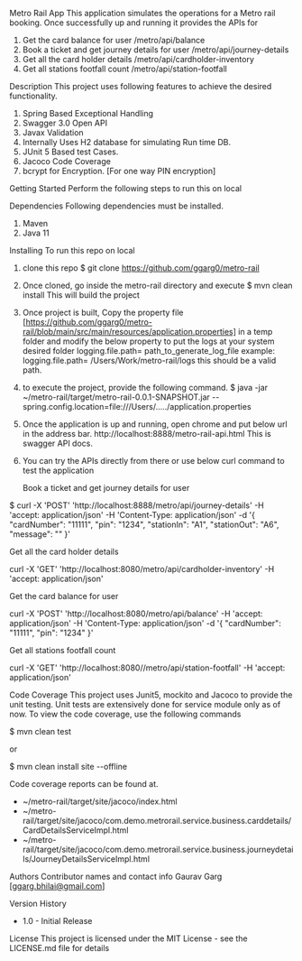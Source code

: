 Metro Rail App
This application simulates the operations for a Metro rail booking. Once successfully up and running it provides the APIs for

1. Get the card balance for user /metro/api/balance
2. Book a ticket and get journey details for user /metro/api/journey-details
3. Get all the card holder details /metro/api/cardholder-inventory
4. Get all stations footfall count /metro/api/station-footfall

Description
This project uses following features to achieve the desired functionality.

1. Spring Based Exceptional Handling
2. Swagger 3.0 Open API
3. Javax Validation
4. Internally Uses H2 database for simulating Run time DB.
5. JUnit 5 Based test Cases.
6. Jacoco Code Coverage
7. bcrypt for Encryption. [For one way PIN encryption]

Getting Started
Perform the following steps to run this on local

Dependencies
Following dependencies must be installed.

1. Maven
2. Java 11

Installing
To run this repo on local

1. clone this repo
$ git clone https://github.com/ggarg0/metro-rail

2. Once cloned, go inside the metro-rail directory and execute
$ mvn clean install
This will build the project

3. Once project is built, Copy the property file
[https://github.com/ggarg0/metro-rail/blob/main/src/main/resources/application.properties] in a
temp folder and modify the below property to put the logs at your system desired folder
logging.file.path= path_to_generate_log_file
example:
logging.file.path= /Users/Work/metro-rail/logs
this should be a valid path.

4. to execute the project, provide the following command.
$ java -jar ~/metro-rail/target/metro-rail-0.0.1-SNAPSHOT.jar --spring.config.location=file:///Users/...../application.properties

5. Once the application is up and running, open chrome and put below url in the address bar.
http://localhost:8888/metro-rail-api.html
This is swagger API docs.

6. You can try the APIs directly from there or use below curl command to test the application

   Book a ticket and get journey details for user 

  $ curl -X 'POST'
'http://localhost:8888/metro/api/journey-details'
-H 'accept: application/json'
-H 'Content-Type: application/json'
-d '{ "cardNumber": "11111", "pin": "1234", "stationIn": "A1", "stationOut": "A6", "message": "" }'

   Get all the card holder details

  curl -X 'GET'
'http://localhost:8080/metro/api/cardholder-inventory'
-H 'accept: application/json'

   Get the card balance for user

   curl -X 'POST'
'http://localhost:8080/metro/api/balance'
-H 'accept: application/json'
-H 'Content-Type: application/json'
-d '{ "cardNumber": "11111", "pin": "1234" }'

   Get all stations footfall count

  curl -X 'GET'
'http://localhost:8080//metro/api/station-footfall'
-H 'accept: application/json'



Code Coverage
This project uses Junit5, mockito and Jacoco to provide the unit testing. Unit tests are extensively done for service module only as of now. To view the code coverage, use the following commands

$ mvn clean test

or

$ mvn clean install site --offline

Code coverage reports can be found at.

* ~/metro-rail/target/site/jacoco/index.html 
* ~/metro-rail/target/site/jacoco/com.demo.metrorail.service.business.carddetails/CardDetailsServiceImpl.html 
* ~/metro-rail/target/site/jacoco/com.demo.metrorail.service.business.journeydetails/JourneyDetailsServiceImpl.html

Authors
Contributor names and contact info Gaurav Garg [ggarg.bhilai@gmail.com]

Version History
* 1.0 - Initial Release

License
This project is licensed under the MIT License - see the LICENSE.md file for details
